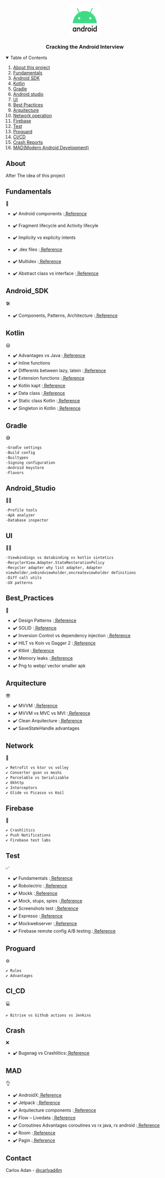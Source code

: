 
<p align="center">
  <a href="https://github.com/CarlyAdam/cracking-android">
    <img src="images/logo.png" alt="Logo" width="100" height="100">
  </a>

  <h3 align="center">Cracking the Android Interview</h3>


<!-- TABLE OF CONTENTS -->
<details open="open">
  <summary>Table of Contents</summary>
  <ol>
    <li>
     <a href="#About">About this project</a>
    </li>
      <li>
     <a href="#Fundamentals">Fundamentals</a>
    </li>
   <li>
     <a href="#Android_SDK">Android SDK </a>
    </li>
     <li>
      <a href="#Kotlin">Kotlin</a>
        </li>
  <li>
     <a href="#Gradle">Gradle</a>
    </li>
  <li>
     <a href="#Android_Studio">Android studio</a>
    </li>
   <li>
     <a href="#UI">UI</a>
    </li>
     <li>
     <a href="#Best_Practices">Best Practices</a>
    </li>
     <li>
     <a href="#Arquitecture">Arquitecture</a>
    </li>
  <li>
     <a href="#Network">Network operation</a>
    </li>
  <li>
     <a href="#Firebase">Firebase</a>
    </li>
   <li>
     <a href="#Test">Test</a>
    </li>
  <li>
     <a href="#Proguard">Proguard</a>
    </li>
  <li>
     <a href="#CI_CD">CI/CD</a>
    </li>
  <li>
     <a href="#Crash">Crash Reports</a>
    </li>
     <li>
     <a href="#MAD">MAD(Modern Android Development)</a>
    </li>
  </ol>
</details>



<!-- ABOUT THE PROJECT -->
## About
After The idea of this project 

 ## Fundamentals
 🙂
 
* ✔️ Android components   :[ Reference](https://developer.android.com/guide/components/fundamentals)
* ✔️ Fragment lifecycle and Activity lifecyle
* ✔️ Implicity vs explicity intents
* ✔️ .dex files  :[ Reference](https://stackoverflow.com/questions/7750448/what-are-dex-files-in-android)
* ✔️ Multidex :[ Reference](https:/developer.android.com/studio/build/multidex)

* ✔️ Abstract class vs interface  :[ Reference](https://www.javatpoint.com/difference-between-abstract-class-and-interface)


## Android_SDK 
🛠
* ✔️ Components, Patterns, Architecture :[ Reference](https://code.tutsplus.com/es/tutorials/the-android-sdk-tutorial--cms-34623)


## Kotlin
😃

* ✔️ Advantages vs Java :[ Reference](https://kotlinlang.org/docs/comparison-to-java.html#what-kotlin-has-that-java-does-not)
* ✔️ Inline functions
* ✔️ Differents between lazy, latein :[ Reference](https://stackoverflow.com/questions/36623177/kotlin-property-initialization-using-by-lazy-vs-lateinit)
* ✔️ Extension functions :[ Reference](https://antonioleiva.com/extension-functions-kotlin/)
* ✔️ Kotlin kapt :[ Reference](https://mdapp.medium.com/annotation-processing-with-kapt-and-gradle-237793f2be57)
* ✔️ Data class :[ Reference](https://devexperto.com/data-classes-kotlin/)
* ✔️ Static class Kotlin :[ Reference](https://stackoverflow.com/questions/40352684/what-is-the-equivalent-of-java-static-methods-in-kotlin)
* ✔️ Singleton in Kotlin   :[ Reference](https:/devexperto.com/object-kotlin-singleton)

## Gradle
😅
```
-Gradle settings
-Build config
-Builtypes
-Signing configuration
-Android keystore
-Flavors

```

## Android_Studio 
🧑‍💻
```
-Profile tools
-Apk analyzer
-Database inspector

```

## UI 
🧑‍🎨
```
-Viewbindings vs databinding vs kotlin sintetics
-RecyclerView.Adapter.StateRestorationPolicy
-Recycler adapter why list adapter, Adapter viewholder,onbindviewholder,oncreateviewholder definitions
-Diff call utils
-UX patterns

```

## Best_Practices
💪
* ✔️ Design Patterns :[ Reference](https:/www.raywenderlich.com/18409174-common-design-patterns-and-app-architectures-for-android)
* ✔️ SOLID :[ Reference](https://profile.es/blog/principios-solid-desarrollo-software-calidad/)
* ✔️ Inversion Control vs dependency injection  :[ Reference](https://stackoverflow.com/questions/6550700/inversion-of-control-vs-dependency-injection)
* ✔️ HILT  vs Koin vs Dagger 2  :[ Reference](https://proandroiddev.com/how-dagger-hilt-and-koin-differ-under-the-hood-c3be1a2959d7?gi=584e22c8ecd2)
* ✔️ Ktlint  :[ Reference](https://github.com/pinterest/ktlint)
* ✔️ Memory leaks  :[ Reference](https://www.raywenderlich.com/4690472-memory-leaks-in-android)
* ✔️ Png to webp/ vector smaller apk 


## Arquitecture 
😎
* ✔️ MVVM  :[ Reference](https://devexperto.com/arquitecturas-android/)
* ✔️ MVVM vs MVC vs MVI :[ Reference](https://www.mobindustry.net/mvc-vs-mvp-vs-mvvm-vs-mvi-choosing-an-architecture-for-android-app/)
* ✔️ Clean Arquitecture  :[ Reference](https://stackoverflow.com/questions/58484680/what-is-difference-between-mvvm-with-clean-architecture-and-mvvm-without-clean-a)
* ✔️ SaveStateHandle advantages

## Network 
📱
```
✔️ Retrofit vs ktor vs volley
✔️ Converter gson vs moshi
✔️ Parcelable vs Serializable
✔️ Okhttp
✔️ Interceptors
✔️ Glide vs Picasso vs Koil
```

## Firebase 
🔧
```
✔️ Crashlitics
✔️ Push Notifications
✔️ Firebase test labs

```

## Test
✅
* ✔️ Fundamentals :[ Reference](https://developer.android.com/training/testing/fundamentals)
* ✔️ Robolectric :[ Reference](http://robolectric.org/)
* ✔️ Mockk  :[ Reference](https://mockk.io/)
* ✔️ Mock, stups, spies :[ Reference](https://stackoverflow.com/questions/24413184/difference-between-mock-stub-spy-in-spock-test-framework)
* ✔️ Screenshots test  :[ Reference]()
* ✔️ Expresso :[ Reference]()
* ✔️ Mockwebserver :[ Reference]()
* ✔️ Firebase remote config  A/B testing :[ Reference]()

## Proguard 
⚙️
```
✔️ Rules
✔️ Advantages

```

## CI_CD
💻
```
✔️ Bitrise vs Github actions vs Jenkins

```

## Crash
❌
* ✔️ Bugsnag vs Crashlitics:[ Reference](https://www.trustradius.com/compare-products/bugsnag-vs-firebase-crashlytics)

## MAD
👌
* ✔️ AndroidX:[ Reference](https://developer.android.com/jetpack/androidx)
* ✔️ Jetpack :[ Reference](https://developer.android.com/jetpack)
* ✔️ Arquitecture components :[ Reference](https://developer.android.com/topic/libraries/architecture)
* ✔️ Flow – Livedata :[ Reference](https://devexperto.com/stateflow-kotlin/)
* ✔️ Coroutines Advantages coroutines vs rx java, rx android :[ Reference]()
* ✔️ Room :[ Reference]()
* ✔️ Pagin :[ Reference]()



<!-- CONTACT -->
## Contact

Carlos Adan - [@carlyad4m](https://twitter.com/carlyad4m)



